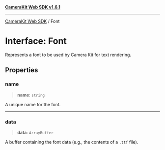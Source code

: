 [**CameraKit Web SDK v1.6.1**](../README.md)

***

[CameraKit Web SDK](../globals.md) / Font

# Interface: Font

Represents a font to be used by Camera Kit for text rendering.

## Properties

### name

> **name**: `string`

A unique name for the font.

***

### data

> **data**: `ArrayBuffer`

A buffer containing the font data (e.g., the contents of a `.ttf` file).
